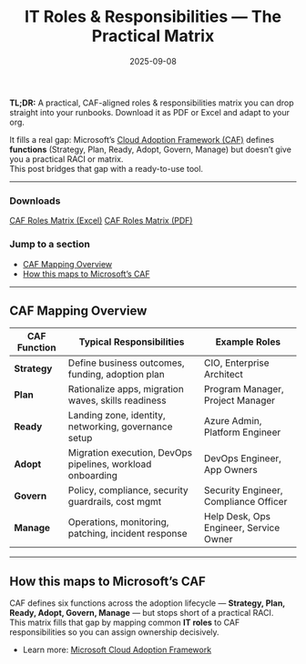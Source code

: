 ﻿---
title: IT Roles & Responsibilities — The Practical Matrix
date: 2025-09-08
summary: A practical roles & responsibilities matrix you can lift into your runbooks. Now aligned to Microsoft CAF.
tags: [roles, azure, governance, operations]
cover: images/hero/caf-roles-matrix.png
---

<span class="lead"><strong>TL;DR:</strong> A practical, CAF-aligned roles & responsibilities matrix you can drop straight into your runbooks. Download it as PDF or Excel and adapt to your org.</span>

It fills a real gap: Microsoft’s [Cloud Adoption Framework (CAF)](https://learn.microsoft.com/azure/cloud-adoption-framework/) defines **functions** (Strategy, Plan, Ready, Adopt, Govern, Manage) but doesn’t give you a practical RACI or matrix.  
This post bridges that gap with a ready-to-use tool.

---

### Downloads
<div class="downloads">
  <a class="btn" href="/static/downloads/roles-caf-matrix.xlsx">CAF Roles Matrix (Excel)</a>
  <a class="btn" href="/static/downloads/roles-condensed-caf.pdf">CAF Roles Matrix (PDF)</a>
</div>

### Jump to a section
- [CAF Mapping Overview](#caf-mapping-overview)
- [How this maps to Microsoft’s CAF](#how-this-maps-to-microsofts-caf)

---

## CAF Mapping Overview

| CAF Function | Typical Responsibilities | Example Roles |
|--------------|--------------------------|---------------|
| **Strategy** | Define business outcomes, funding, adoption plan | CIO, Enterprise Architect |
| **Plan**     | Rationalize apps, migration waves, skills readiness | Program Manager, Project Manager |
| **Ready**    | Landing zone, identity, networking, governance setup | Azure Admin, Platform Engineer |
| **Adopt**    | Migration execution, DevOps pipelines, workload onboarding | DevOps Engineer, App Owners |
| **Govern**   | Policy, compliance, security guardrails, cost mgmt | Security Engineer, Compliance Officer |
| **Manage**   | Operations, monitoring, patching, incident response | Help Desk, Ops Engineer, Service Owner |

---

## How this maps to Microsoft’s CAF

CAF defines six functions across the adoption lifecycle — **Strategy, Plan, Ready, Adopt, Govern, Manage** — but stops short of a practical RACI.  
This matrix fills that gap by mapping common **IT roles** to CAF responsibilities so you can assign ownership decisively.

- Learn more: [Microsoft Cloud Adoption Framework](https://learn.microsoft.com/azure/cloud-adoption-framework/)
